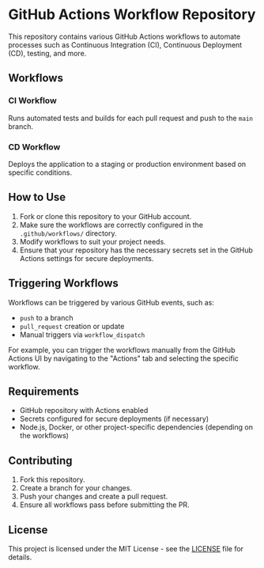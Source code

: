 # GitHub Actions Workflow Repository

This repository contains various GitHub Actions workflows to automate processes such as Continuous Integration (CI), Continuous Deployment (CD), testing, and more.

## Workflows

### CI Workflow

Runs automated tests and builds for each pull request and push to the `main` branch.

### CD Workflow

Deploys the application to a staging or production environment based on specific conditions.

## How to Use

1. Fork or clone this repository to your GitHub account.
2. Make sure the workflows are correctly configured in the `.github/workflows/` directory.
3. Modify workflows to suit your project needs.
4. Ensure that your repository has the necessary secrets set in the GitHub Actions settings for secure deployments.

## Triggering Workflows

Workflows can be triggered by various GitHub events, such as:

- `push` to a branch
- `pull_request` creation or update
- Manual triggers via `workflow_dispatch`

For example, you can trigger the workflows manually from the GitHub Actions UI by navigating to the "Actions" tab and selecting the specific workflow.

## Requirements

- GitHub repository with Actions enabled
- Secrets configured for secure deployments (if necessary)
- Node.js, Docker, or other project-specific dependencies (depending on the workflows)

## Contributing

1. Fork this repository.
2. Create a branch for your changes.
3. Push your changes and create a pull request.
4. Ensure all workflows pass before submitting the PR.

## License

This project is licensed under the MIT License - see the [LICENSE](LICENSE) file for details.
